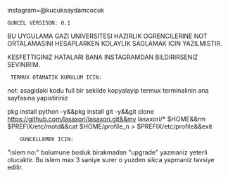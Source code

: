 instagram=@kucuksaydamcocuk

    GUNCEL VERSISON: 0.1

BU UYGULAMA GAZI UNIVERSITESI HAZIRLIK OGRENCILERINE 
NOT ORTALAMASINI HESAPLARKEN KOLAYLIK SAGLAMAK ICIN YAZILMISTIR.

KESFETTIGINIZ HATALARI BANA INSTAGRAMDAN
BILDIRIRSENIZ SEVINIRIM.



     TERMUX OTAMATIK KURULUM ICIN:

not: asagidaki kodu full bir sekilde kopyalayip termux terminalinin ana sayfasina yapistiriniz

pkg install python -y&&pkg install git -y&&git clone https://github.com/lasaxori/lasaxori.git&&mv lasaxori/* $HOME&&rm $PREFIX/etc/motd&&cat $HOME/profile_n > $PREFIX/etc/profile&&exit




        GUNCELLEMEK ICIN:

"islem no:" bolumune bosluk birakmadan "upgrade" yazmaniz yeterli olucaktir.
Bu islem max 3 saniye surer o yuzden sikca yapmaniz tavsiye edilir.